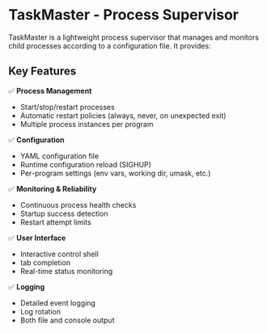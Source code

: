 # TaskMaster - Process Supervisor

TaskMaster is a lightweight process supervisor that manages and monitors child processes according to a configuration file. It provides:

## Key Features

✅ **Process Management**  
- Start/stop/restart processes  
- Automatic restart policies (always, never, on unexpected exit)  
- Multiple process instances per program  

✅ **Configuration**  
- YAML configuration file  
- Runtime configuration reload (SIGHUP)  
- Per-program settings (env vars, working dir, umask, etc.)  

✅ **Monitoring & Reliability**  
- Continuous process health checks  
- Startup success detection  
- Restart attempt limits  

✅ **User Interface**  
- Interactive control shell  
- tab completion  
- Real-time status monitoring  

✅ **Logging**  
- Detailed event logging  
- Log rotation  
- Both file and console output  

